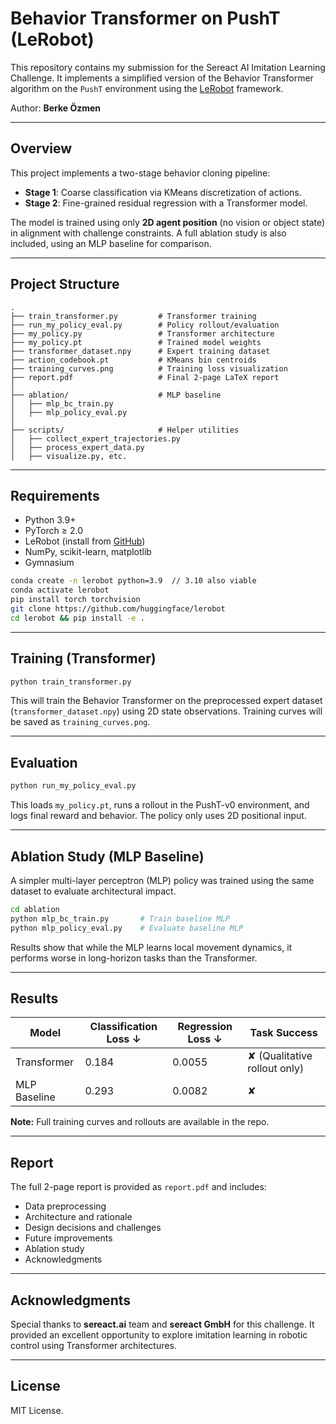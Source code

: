 # Behavior Transformer on PushT (LeRobot)

This repository contains my submission for the Sereact AI Imitation Learning Challenge. It implements a simplified version of the Behavior Transformer algorithm on the `PushT` environment using the [LeRobot](https://github.com/huggingface/lerobot) framework.

Author: **Berke Özmen**

---

## Overview

This project implements a two-stage behavior cloning pipeline:
- **Stage 1**: Coarse classification via KMeans discretization of actions.
- **Stage 2**: Fine-grained residual regression with a Transformer model.

The model is trained using only **2D agent position** (no vision or object state) in alignment with challenge constraints. A full ablation study is also included, using an MLP baseline for comparison.

---

## Project Structure

```
.
├── train_transformer.py         # Transformer training
├── run_my_policy_eval.py        # Policy rollout/evaluation
├── my_policy.py                 # Transformer architecture
├── my_policy.pt                 # Trained model weights
├── transformer_dataset.npy      # Expert training dataset
├── action_codebook.pt           # KMeans bin centroids
├── training_curves.png          # Training loss visualization
├── report.pdf                   # Final 2-page LaTeX report
│
├── ablation/                    # MLP baseline
│   ├── mlp_bc_train.py
│   ├── mlp_policy_eval.py
│
├── scripts/                     # Helper utilities
│   ├── collect_expert_trajectories.py
│   ├── process_expert_data.py
│   ├── visualize.py, etc.
```

---

## Requirements

- Python 3.9+
- PyTorch ≥ 2.0
- LeRobot (install from [GitHub](https://github.com/huggingface/lerobot))
- NumPy, scikit-learn, matplotlib
- Gymnasium

```bash
conda create -n lerobot python=3.9  // 3.10 also viable
conda activate lerobot
pip install torch torchvision
git clone https://github.com/huggingface/lerobot
cd lerobot && pip install -e .
```

---

## Training (Transformer)

```bash
python train_transformer.py
```

This will train the Behavior Transformer on the preprocessed expert dataset (`transformer_dataset.npy`) using 2D state observations. Training curves will be saved as `training_curves.png`.

---

## Evaluation

```bash
python run_my_policy_eval.py
```

This loads `my_policy.pt`, runs a rollout in the PushT-v0 environment, and logs final reward and behavior. The policy only uses 2D positional input.

---

## Ablation Study (MLP Baseline)

A simpler multi-layer perceptron (MLP) policy was trained using the same dataset to evaluate architectural impact.

```bash
cd ablation
python mlp_bc_train.py       # Train baseline MLP
python mlp_policy_eval.py    # Evaluate baseline MLP
```

Results show that while the MLP learns local movement dynamics, it performs worse in long-horizon tasks than the Transformer.

---

## Results

| Model         | Classification Loss ↓ | Regression Loss ↓ | Task Success |
|---------------|------------------------|--------------------|--------------|
| Transformer   | 0.184                  | 0.0055             | ✘ (Qualitative rollout only) |
| MLP Baseline  | 0.293                  | 0.0082             | ✘ |

**Note:** Full training curves and rollouts are available in the repo.

---

## Report

The full 2-page report is provided as `report.pdf` and includes:
- Data preprocessing
- Architecture and rationale
- Design decisions and challenges
- Future improvements
- Ablation study
- Acknowledgments

---

## Acknowledgments

Special thanks to **sereact.ai** team and **sereact GmbH** for this challenge. It provided an excellent opportunity to explore imitation learning in robotic control using Transformer architectures.

---

## License

MIT License.
